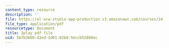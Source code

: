 ```yaml
---
content_type: resource
description: ''
file: https://ol-ocw-studio-app-production.s3.amazonaws.com/courses/24-908-creole-language-and-caribbean-identities-spring-2017/5bfb3600d2ed2d6102b05eccb52860ec_1Ukb9KNTNkA.pdf
file_type: application/pdf
resourcetype: Document
title: 3play pdf file
uid: 5bfb3600-d2ed-2d61-02b0-5eccb52860ec
---
```

